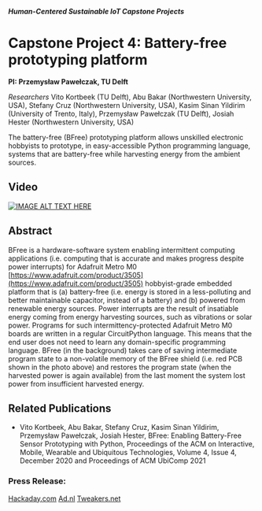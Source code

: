 ___Human-Centered Sustainable IoT Capstone Projects___

# Capstone Project 4: Battery-free prototyping platform
__PI: Przemysław Pawełczak, TU Delft__

_Researchers_
Vito Kortbeek (TU Delft), Abu Bakar (Northwestern University, USA), Stefany Cruz (Northwestern University, USA), Kasim Sinan Yildirim (University of Trento, Italy), Przemysław Pawełczak (TU Delft), Josiah Hester (Northwestern University, USA)

The battery-free (BFree) prototyping platform allows unskilled electronic hobbyists to prototype, in easy-accessible Python programming language, systems that are battery-free while harvesting energy from the ambient sources.

## Video
[![IMAGE ALT TEXT HERE](https://img.youtube.com/vi/Msp5l23rcI8/0.jpg)](https://www.youtube.com/watch?v=Msp5l23rcI8)

## Abstract
BFree is a hardware-software system enabling intermittent computing applications (i.e. computing that is accurate and makes progress despite power interrupts) for Adafruit Metro M0 [https://www.adafruit.com/product/3505](https://www.adafruit.com/product/3505) hobbyist-grade embedded platform that is (a) battery-free (i.e. energy is stored in a less-polluting and better maintainable capacitor, instead of a battery) and (b) powered from renewable energy sources. Power interrupts are the result of insatiable energy coming from energy harvesting sources, such as vibrations or solar power. Programs for such intermittency-protected Adafruit Metro M0 boards are written in a regular CircuitPython language. This means that the end user does not need to learn any domain-specific programming language. BFree (in the background) takes care of saving intermediate program state to a non-volatile memory of the BFree shield (i.e. red PCB shown in the photo above) and restores the program state (when the harvested power is again available) from the last moment the system lost power from insufficient harvested energy.

## Related Publications
- Vito Kortbeek, Abu Bakar, Stefany Cruz, Kasim Sinan Yildirim, Przemysław Pawełczak, Josiah Hester, BFree: Enabling Battery-Free Sensor Prototyping with Python, Proceedings of the ACM on Interactive, Mobile, Wearable and Ubiquitous Technologies, Volume 4, Issue 4, December 2020 and Proceedings of ACM UbiComp 2021

### Press Release:
[Hackaday.com](https://hackaday.com/2021/09/29/bfree-brings-intermittent-computing-to-python/)
[Ad.nl](https://www.ad.nl/tech/wordt-de-batterij-in-smartphone-straks-vervangen-voor-een-sensor-op-zonne-energie~a9e51182)
[Tweakers.net](https://tweakers.net/nieuws/187196/onderzoekers-tu-delft-ontwikkelen-batterijloos-makersplatform-bfree.html)



